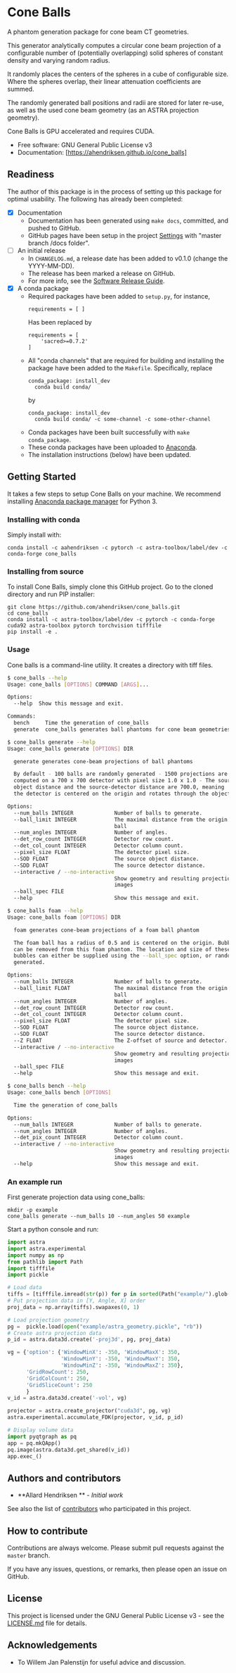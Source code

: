 # Cone Balls

A phantom generation package for cone beam CT geometries.

This generator analytically computes a circular cone beam projection
of a configurable number of (potentially overlapping) solid spheres of
constant density and varying random radius.

It randomly places the centers of the spheres in a cube of
configurable size. Where the spheres overlap, their linear attenuation
coefficients are summed.

The randomly generated ball positions and radii are stored for later
re-use, as well as the used cone beam geometry (as an ASTRA projection
geometry).

Cone Balls is GPU accelerated and requires CUDA.


* Free software: GNU General Public License v3
* Documentation: [https://ahendriksen.github.io/cone_balls]


## Readiness

The author of this package is in the process of setting up this
package for optimal usability. The following has already been completed:

- [x] Documentation
    - Documentation has been generated using `make docs`, committed,
        and pushed to GitHub.
	- GitHub pages have been setup in the project
      [Settings](/settings) with "master branch /docs folder".
- [ ] An initial release
	- In `CHANGELOG.md`, a release date has been added to v0.1.0 (change the YYYY-MM-DD).
	- The release has been marked a release on GitHub.
	- For more info, see the [Software Release Guide](https://cicwi.github.io/software-guidelines/software-release-guide).
- [x] A conda package
	- Required packages have been added to `setup.py`, for instance,
	  ```
	  requirements = [ ]
	  ```
	  Has been replaced by
	  ```
	  requirements = [
	      'sacred>=0.7.2'
      ]
      ```
	- All "conda channels" that are required for building and
      installing the package have been added to the
      `Makefile`. Specifically, replace
	  ```
      conda_package: install_dev
      	conda build conda/
      ```
	  by
	  ```
      conda_package: install_dev
      	conda build conda/ -c some-channel -c some-other-channel
      ```
    - Conda packages have been built successfully with `make conda_package`.
	- These conda packages have been uploaded to [Anaconda](https://anaconda.org).
	- The installation instructions (below) have been updated.

## Getting Started

It takes a few steps to setup Cone Balls on your
machine. We recommend installing
[Anaconda package manager](https://www.anaconda.com/download/) for
Python 3.

### Installing with conda

Simply install with:
```
conda install -c aahendriksen -c pytorch -c astra-toolbox/label/dev -c conda-forge cone_balls
```

### Installing from source

To install Cone Balls, simply clone this GitHub
project. Go to the cloned directory and run PIP installer:
```
git clone https://github.com/ahendriksen/cone_balls.git
cd cone_balls
conda install -c astra-toolbox/label/dev -c pytorch -c conda-forge cuda92 astra-toolbox pytorch torchvision tifffile
pip install -e .
```

### Usage

Cone balls is a command-line utility. It creates a directory with tiff files.

``` bash
$ cone_balls --help
Usage: cone_balls [OPTIONS] COMMAND [ARGS]...

Options:
  --help  Show this message and exit.

Commands:
  bench     Time the generation of cone_balls
  generate  cone_balls generates ball phantoms for cone beam geometries

$ cone_balls generate --help
Usage: cone_balls generate [OPTIONS] DIR

  generate generates cone-beam projections of ball phantoms

  By default - 100 balls are randomly generated - 1500 projections are
  computed on a 700 x 700 detector with pixel size 1.0 x 1.0 - The source-
  object distance and the source-detector distance are 700.0, meaning   that
  the detector is centered on the origin and rotates through the object.

Options:
  --num_balls INTEGER             Number of balls to generate.
  --ball_limit INTEGER            The maximal distance from the origin of a
                                  ball
  --num_angles INTEGER            Number of angles.
  --det_row_count INTEGER         Detector row count.
  --det_col_count INTEGER         Detector column count.
  --pixel_size FLOAT              The detector pixel size.
  --SOD FLOAT                     The source object distance.
  --SDD FLOAT                     The source detector distance.
  --interactive / --no-interactive
                                  Show geometry and resulting projection
                                  images
  --ball_spec FILE
  --help                          Show this message and exit.

$ cone_balls foam --help
Usage: cone_balls foam [OPTIONS] DIR

  foam generates cone-beam projections of a foam ball phantom

  The foam ball has a radius of 0.5 and is centered on the origin. Bubbles
  can be removed from this foam phantom. The location and size of these
  bubbles can either be supplied using the --ball_spec option, or randomly
  generated.

Options:
  --num_balls INTEGER             Number of balls to generate.
  --ball_limit FLOAT              The maximal distance from the origin of a
                                  ball
  --num_angles INTEGER            Number of angles.
  --det_row_count INTEGER         Detector row count.
  --det_col_count INTEGER         Detector column count.
  --pixel_size FLOAT              The detector pixel size.
  --SOD FLOAT                     The source object distance.
  --SDD FLOAT                     The source detector distance.
  --Z FLOAT                       The Z-offset of source and detector.
  --interactive / --no-interactive
                                  Show geometry and resulting projection
                                  images
  --ball_spec FILE
  --help                          Show this message and exit.

$ cone_balls bench --help
Usage: cone_balls bench [OPTIONS]

  Time the generation of cone_balls

Options:
  --num_balls INTEGER             Number of balls to generate.
  --num_angles INTEGER            Number of angles.
  --det_pix_count INTEGER         Detector column count.
  --interactive / --no-interactive
                                  Show geometry and resulting projection
                                  images
  --help                          Show this message and exit.

```


### An example run

First generate projection data using cone_balls:
```
mkdir -p example
cone_balls generate --num_balls 10 --num_angles 50 example
```

Start a python console and run:
``` python
import astra
import astra.experimental
import numpy as np
from pathlib import Path
import tifffile
import pickle

# Load data
tiffs = [tifffile.imread(str(p)) for p in sorted(Path("example/").glob("*.tif"))]
# Put projection data in [Y, Angle, X] order
proj_data = np.array(tiffs).swapaxes(0, 1)

# Load projection geometry
pg =  pickle.load(open("example/astra_geometry.pickle", "rb"))
# Create astra projection data
p_id = astra.data3d.create('-proj3d', pg, proj_data)

vg = {'option': {'WindowMinX': -350, 'WindowMaxX': 350,
                 'WindowMinY': -350, 'WindowMaxY': 350,
                 'WindowMinZ': -350, 'WindowMaxZ': 350},
      'GridRowCount': 250,
      'GridColCount': 250,
      'GridSliceCount': 250
      }
v_id = astra.data3d.create('-vol', vg)

projector = astra.create_projector("cuda3d", pg, vg)
astra.experimental.accumulate_FDK(projector, v_id, p_id)

# Display volume data
import pyqtgraph as pq
app = pq.mkQApp()
pq.image(astra.data3d.get_shared(v_id))
app.exec_()
```


## Authors and contributors

* **Allard Hendriksen ** - *Initial work*

See also the list of [contributors](https://github.com/ahendriksen/cone_balls/contributors) who participated in this project.

## How to contribute

Contributions are always welcome. Please submit pull requests against the `master` branch.

If you have any issues, questions, or remarks, then please open an issue on GitHub.

## License

This project is licensed under the GNU General Public License v3 - see the [LICENSE.md](LICENSE.md) file for details.

## Acknowledgements
* To Willem Jan Palenstijn for useful advice and discussion.

